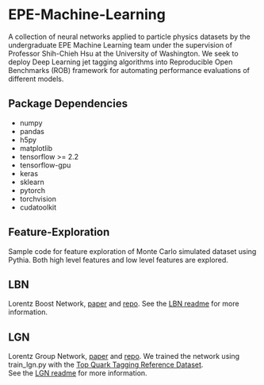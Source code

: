 # EPE-Machine-Learning
A collection of neural networks applied to particle physics datasets by the undergraduate EPE Machine Learning team under the supervision of Professor Shih-Chieh Hsu at the University of Washington. We seek to deploy Deep Learning jet tagging algorithms into Reproducible Open Benchmarks (ROB) framework for automating performance evaluations of different models.
## Package Dependencies
- numpy
- pandas
- h5py
- matplotlib
- tensorflow >= 2.2
- tensorflow-gpu
- keras
- sklearn
- pytorch
- torchvision
- cudatoolkit
## Feature-Exploration
Sample code for feature exploration of Monte Carlo simulated dataset using Pythia. Both high level features and low level features are explored.

## LBN
Lorentz Boost Network, [paper](https://arxiv.org/abs/1812.09722) and [repo](https://github.com/riga/LBN). 
See the [LBN readme](./LBN/README.md) for more information.
## LGN
Lorentz Group Network, [paper](https://arxiv.org/abs/2006.04780) and [repo](https://github.com/fizisist/LorentzGroupNetwork). We trained the network using train_lgn.py with the [Top Quark Tagging Reference Dataset](https://zenodo.org/record/2603256#.X1liUHlKguU).  
See the [LGN readme](./LGN/README.md) for more information.
